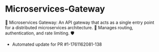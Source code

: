 # Microservices-Gateway
🚦 Microservices Gateway: An API gateway that acts as a single entry point for a distributed microservices architecture. 🔗 Manages routing, authentication, and rate limiting. 🛡️


- Automated update for PR #1-1761162081-138